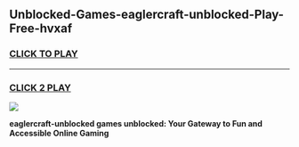 
## Unblocked-Games-eaglercraft-unblocked-Play-Free-hvxaf
<h3>
<a href="https://premium76.site?title=eaglercraft-unblocked&ref=23A">CLICK TO PLAY</a></h3>
<hr>

<h3>
<a href="https://premium76.site?title=eaglercraft-unblocked&ref=23A">CLICK 2 PLAY</a>
  
</h3>

<a href="https://premium76.site?title=eaglercraft-unblocked&ref=23A"><img src="https://clearcache.store/games.png"></a>


**eaglercraft-unblocked games unblocked: Your Gateway to Fun and Accessible Online Gaming**
